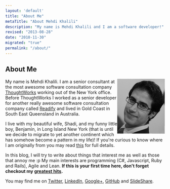 ```yaml
---
layout: 'default'
title: "About Me"
metaTitle: "About Mehdi Khalili"
description: "My name is Mehdi Khalili and I am a software developer!"
revised: "2013-08-28"
date: "2010-11-30"
migrated: "true"
permalink: "/about/"
---
```

## About Me

<img align="right" src="/get/me-small.png" alt="my photo" />

My name is Mehdi Khalili. I am a senior consultant at the most awesome software consultation company [ThoughtWorks](/joining-thoughtworks) working out of the New York office. Before ThoughtWorks I worked as a senior developer for another really awesome software consultation company called [Readify](http://www.readify.net/) and lived in Gold Coast in South East Queensland in Australia.

I live with my beautiful wife, Shadi, and my funny little boy, Benjamin, in Long Island New York (that is until we decide to migrate to yet another continent which has somehow become a pattern in my life)! If you're curious to know where I am originally from you may read [this](/stop-discriminating) for full details.

In this blog, I will try to write about things that interest me as well as those that annoy me :p My main interests are programming (C#, Javascript, Ruby and Rails), Agile and Lean. **If this is your first time here, don't forget checkout my [greatest hits](/greatest-hits).**

You may find me on [Twitter](http://twitter.com/MehdiKhalili), [LinkedIn](http://au.linkedin.com/in/mehdikhalili), <a href="https://plus.google.com/u/0/104176322355312275912?rel=me" rel="me" title="Google+">Google+</a>, [GitHub](https://github.com/MehdiK) and [SlideShare](http://www.slideshare.net/MehdiKhalili).
